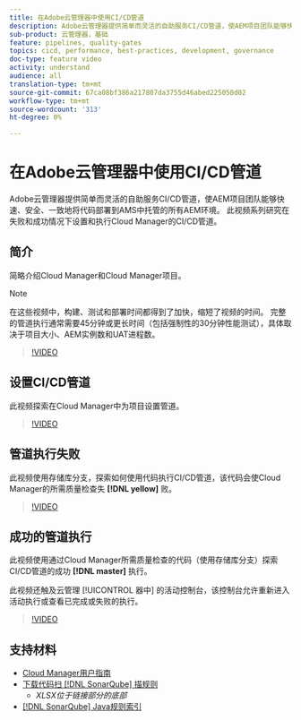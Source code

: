 ```yaml
---
title: 在Adobe云管理器中使用CI/CD管道
description: Adobe云管理器提供简单而灵活的自助服务CI/CD管道，使AEM项目团队能够快速、安全、一致地将代码部署到AMS中托管的所有AEM环境。 此视频系列研究在失败和成功情况下设置和执行Cloud Manager的CI/CD管道。
sub-product: 云管理器，基础
feature: pipelines, quality-gates
topics: cicd, performance, best-practices, development, governance
doc-type: feature video
activity: understand
audience: all
translation-type: tm+mt
source-git-commit: 67ca08bf386a217807da3755d46abed225050d02
workflow-type: tm+mt
source-wordcount: '313'
ht-degree: 0%

---
```



# 在Adobe云管理器中使用CI/CD管道

Adobe云管理器提供简单而灵活的自助服务CI/CD管道，使AEM项目团队能够快速、安全、一致地将代码部署到AMS中托管的所有AEM环境。 此视频系列研究在失败和成功情况下设置和执行Cloud Manager的CI/CD管道。

## 简介

简略介绍Cloud Manager和Cloud Manager项目。

>[!NOTE]
>
>在这些视频中，构建、测试和部署时间都得到了加快，缩短了视频的时间。 完整的管道执行通常需要45分钟或更长时间（包括强制性的30分钟性能测试），具体取决于项目大小、AEM实例数和UAT进程数。

>[!VIDEO](https://video.tv.adobe.com/v/23082/?quality=12&learn=on)

## 设置CI/CD管道

此视频探索在Cloud Manager中为项目设置管道。

>[!VIDEO](https://video.tv.adobe.com/v/23083/?quality=12&learn=on)

## 管道执行失败

此视频使用存储库分支，探索如何使用代码执行CI/CD管道，该代码会使Cloud Manager的所需质量检查失 **[!DNL yellow]** 败。

>[!VIDEO](https://video.tv.adobe.com/v/23084/?quality=12&learn=on)

## 成功的管道执行

此视频使用通过Cloud Manager所需质量检查的代码（使用存储库分支）探索CI/CD管道的成功 **[!DNL master]** 执行。

此视频还触及云管理 [!UICONTROL 器中] 的活动控制台，该控制台允许重新进入活动执行或查看已完成或失败的执行。

>[!VIDEO](https://video.tv.adobe.com/v/23085/?quality=12&learn=on)

## 支持材料

* [Cloud Manager用户指南](https://helpx.adobe.com/experience-manager/cloud-manager/user-guide.html)
* [下载代码扫 [!DNL SonarQube] 描规则](https://helpx.adobe.com/experience-manager/cloud-manager/using/understand-your-test-results.html#CodeQualityTesting)
   * *XLSX位于链接部分的底部*
* [[!DNL SonarQube] Java规则索引](https://rules.sonarsource.com/java/)
